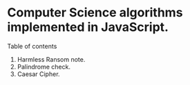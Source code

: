 # Computer Science algorithms implemented in JavaScript.

Table of contents

1.  Harmless Ransom note.
2.  Palindrome check.
3.  Caesar Cipher.
